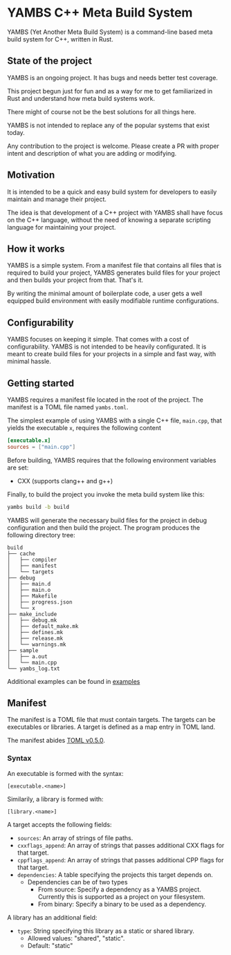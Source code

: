# YAMBS C++ Meta Build System

YAMBS (Yet Another Meta Build System) is a command-line based meta build system for C++, written in Rust.

## State of the project
YAMBS is an ongoing project. It has bugs and needs better test coverage.

This project begun just for fun and as a way for me to get familiarized in Rust and understand how meta build systems work.

There might of course not be the best solutions for all things here.

YAMBS is not intended to replace any of the popular systems that exist today.

Any contribution to the project is welcome. Please create a PR with proper intent and description of what you are
adding or modifying.

## Motivation
It is intended to be a quick and easy build system for developers to easily maintain and manage their project.

The idea is that development of a C++ project with YAMBS shall have focus on the C++ language, without the need of knowing a separate
scripting language for maintaining your project.

## How it works
YAMBS is a simple system. From a manifest file that contains all files that is required to build your project, YAMBS generates
build files for your project and then builds your project from that. That's it.

By writing the minimal amount of boilerplate code, a user gets a well equipped build environment with easily modifiable runtime configurations.

## Configurability
YAMBS focuses on keeping it simple. That comes with a cost of configurability. YAMBS is not intended to be heavily configurated. It is meant to create
build files for your projects in a simple and fast way, with minimal hassle.

## Getting started
YAMBS requires a manifest file located in the root of the project. The manifest is a TOML file named `yambs.toml`.

The simplest example of using YAMBS with a single C++ file, `main.cpp`, that yields the executable `x`, requires the following content

```toml
[executable.x]
sources = ["main.cpp"]
```

Before building, YAMBS requires that the following environment variables are set:

* CXX (supports clang++ and g++)

Finally, to build the project you invoke the meta build system like this:

```bash
yambs build -b build
```

YAMBS will generate the necessary build files for the project in debug configuration and then build the project.
The program produces the following directory tree:

```
build
├── cache
│   ├── compiler
│   ├── manifest
│   └── targets
├── debug
│   ├── main.d
│   ├── main.o
│   ├── Makefile
│   ├── progress.json
│   └── x
├── make_include
│   ├── debug.mk
│   ├── default_make.mk
│   ├── defines.mk
│   ├── release.mk
│   └── warnings.mk
├── sample
│   ├── a.out
│   └── main.cpp
└── yambs_log.txt
```

Additional examples can be found in [examples](examples/)

## Manifest
The manifest is a TOML file that must contain targets. The targets can be executables or libraries.
A target is defined as a map entry in TOML land.

The manifest abides [TOML v0.5.0](https://toml.io/en/v0.5.0).

### Syntax
An executable is formed with the syntax:
```
[executable.<name>]
```
Similarily, a library is formed with:
```
[library.<name>]
```

A target accepts the following fields:
* `sources`: An array of strings of file paths.
* `cxxflags_append`: An array of strings that passes additional CXX flags for that target.
* `cppflags_append`: An array of strings that passes additional CPP flags for that target.
* `dependencies`: A table specifying the projects this target depends on.
   * Dependencies can be of two types
      * From source: Specify a dependency as a YAMBS project. Currently this is supported as a project on your filesystem.
      * From binary: Specify a binary to be used as a dependency.

A library has an additional field:
* `type`: String specifying this library as a static or shared library.
   * Allowed values: "shared", "static".
   * Default: "static"
